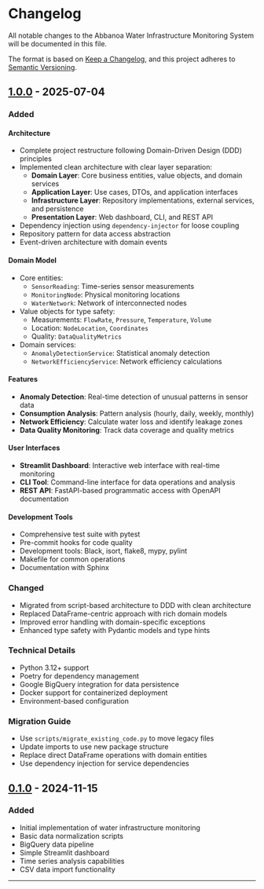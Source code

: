 # Changelog

All notable changes to the Abbanoa Water Infrastructure Monitoring System will be documented in this file.

The format is based on [Keep a Changelog](https://keepachangelog.com/en/1.0.0/),
and this project adheres to [Semantic Versioning](https://semver.org/spec/v2.0.0.html).

## [1.0.0] - 2025-07-04

### Added

#### Architecture
- Complete project restructure following Domain-Driven Design (DDD) principles
- Implemented clean architecture with clear layer separation:
  - **Domain Layer**: Core business entities, value objects, and domain services
  - **Application Layer**: Use cases, DTOs, and application interfaces
  - **Infrastructure Layer**: Repository implementations, external services, and persistence
  - **Presentation Layer**: Web dashboard, CLI, and REST API
- Dependency injection using `dependency-injector` for loose coupling
- Repository pattern for data access abstraction
- Event-driven architecture with domain events

#### Domain Model
- Core entities:
  - `SensorReading`: Time-series sensor measurements
  - `MonitoringNode`: Physical monitoring locations
  - `WaterNetwork`: Network of interconnected nodes
- Value objects for type safety:
  - Measurements: `FlowRate`, `Pressure`, `Temperature`, `Volume`
  - Location: `NodeLocation`, `Coordinates`
  - Quality: `DataQualityMetrics`
- Domain services:
  - `AnomalyDetectionService`: Statistical anomaly detection
  - `NetworkEfficiencyService`: Network efficiency calculations

#### Features
- **Anomaly Detection**: Real-time detection of unusual patterns in sensor data
- **Consumption Analysis**: Pattern analysis (hourly, daily, weekly, monthly)
- **Network Efficiency**: Calculate water loss and identify leakage zones
- **Data Quality Monitoring**: Track data coverage and quality metrics

#### User Interfaces
- **Streamlit Dashboard**: Interactive web interface with real-time monitoring
- **CLI Tool**: Command-line interface for data operations and analysis
- **REST API**: FastAPI-based programmatic access with OpenAPI documentation

#### Development Tools
- Comprehensive test suite with pytest
- Pre-commit hooks for code quality
- Development tools: Black, isort, flake8, mypy, pylint
- Makefile for common operations
- Documentation with Sphinx

### Changed
- Migrated from script-based architecture to DDD with clean architecture
- Replaced DataFrame-centric approach with rich domain models
- Improved error handling with domain-specific exceptions
- Enhanced type safety with Pydantic models and type hints

### Technical Details
- Python 3.12+ support
- Poetry for dependency management
- Google BigQuery integration for data persistence
- Docker support for containerized deployment
- Environment-based configuration

### Migration Guide
- Use `scripts/migrate_existing_code.py` to move legacy files
- Update imports to use new package structure
- Replace direct DataFrame operations with domain entities
- Use dependency injection for service dependencies

## [0.1.0] - 2024-11-15

### Added
- Initial implementation of water infrastructure monitoring
- Basic data normalization scripts
- BigQuery data pipeline
- Simple Streamlit dashboard
- Time series analysis capabilities
- CSV data import functionality

---

[1.0.0]: https://github.com/AIgen-Solutions-s-r-l/abbanoa-water-analysis/releases/tag/v1.0.0
[0.1.0]: https://github.com/AIgen-Solutions-s-r-l/abbanoa-water-analysis/releases/tag/v0.1.0